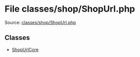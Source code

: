 File classes/shop/ShopUrl.php
=========

Source: [classes/shop/ShopUrl.php](https://github.com/PrestaShop/PrestaShop/blob/1.6.1.3/classes/shop/ShopUrl.php)


Classes
-------

* [ShopUrlCore](class.ShopUrlCore.md)

